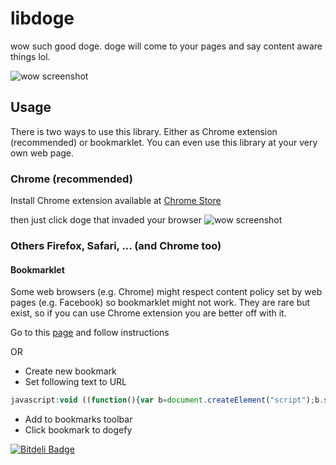 libdoge
=======

wow such good doge. doge will come to your pages and say content aware things lol.

![wow screenshot](https://raw.github.com/ljalonen/libdoge/master/screenshots/libdoge.gif)

## Usage
There is two ways to use this library. Either as Chrome extension (recommended) or bookmarklet. You can even use this library at your very own web page.

### Chrome (recommended)
Install Chrome extension available at [Chrome Store][chromestore]


then just click doge that invaded your browser
![wow screenshot](https://raw.github.com/ljalonen/libdoge/master/screenshots/chrome-extension.png)


### Others Firefox, Safari, ... (and Chrome too) 

#### Bookmarklet
Some web browsers (e.g. Chrome) might respect content policy set by web pages (e.g. Facebook) so bookmarklet might not work. They are rare but exist, so if you can use Chrome extension you are better off with it.

Go to this [page][bookmarklet] and follow instructions

OR

* Create new bookmark
* Set following text to URL

```javascript
javascript:void ((function(){var b=document.createElement("script");b.setAttribute("src","https://raw.github.com/ljalonen/libdoge/master/libdoge/bookmarklet-min.js");document.body.appendChild(b)})());
```

* Add to bookmarks toolbar
* Click bookmark to dogefy


[![Bitdeli Badge](https://d2weczhvl823v0.cloudfront.net/ljalonen/libdoge/trend.png)](https://bitdeli.com/free "Bitdeli Badge")

   [chromestore]: https://chrome.google.com/webstore/detail/such-good-doge/ifbchccfedjkkhlnffjckaghjdpchhmo  "Chrome store"
   [bookmarklet]: https://rawgithub.com/ljalonen/libdoge/master/bookmarklet.html "Doge"
   [wikibookmarklet]: http://en.wikipedia.org/wiki/Bookmarklet "Bookmarklet"

